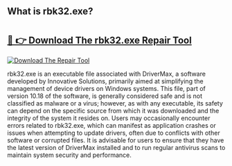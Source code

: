 ## What is rbk32.exe? 

# <h2><a href="https://exedetect.com/download.php?rbk32.exe">🔗 👉 Download The rbk32.exe Repair Tool</a></h2>

[![Download The Repair Tool](https://exedetect.com/download-button.jpg)](https://exedetect.com/download.php?rbk32.exe)

rbk32.exe is an executable file associated with DriverMax, a software developed by Innovative Solutions, primarily aimed at simplifying the management of device drivers on Windows systems. This file, part of version 10.18 of the software, is generally considered safe and is not classified as malware or a virus; however, as with any executable, its safety can depend on the specific source from which it was downloaded and the integrity of the system it resides on. Users may occasionally encounter errors related to rbk32.exe, which can manifest as application crashes or issues when attempting to update drivers, often due to conflicts with other software or corrupted files. It is advisable for users to ensure that they have the latest version of DriverMax installed and to run regular antivirus scans to maintain system security and performance.